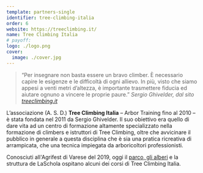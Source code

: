 ```yaml
---
template: partners-single
identifier: tree-climbing-italia
order: 6
website: https://treeclimbing.it/
name: Tree Climbing Italia
# payoff:
logo: ./logo.png
cover:
  image: ./cover.jpg
---
```


<EntryInfo variant="web" label="Visita" value="[treeclimbing.it](https://treeclimbing.it/)"/>
<EntryInfo variant="facebook" label="Pagina facebook" value="[facebook.com/TreeClimbingItalia](https://www.facebook.com/TreeClimbingItalia/)"/>

>“Per insegnare non basta essere un bravo climber. È necessario capire le esigenze e le difficoltà di ogni allievo. In più, visto che siamo appesi a venti metri d’altezza, è importante trasmettere fiducia ed aiutare ognuno a vincere le proprie paure.” _Sergio Ghivelder, dal sito [treeclimbing.it](https://treeclimbing.it/chi-siamo/)_

<Row>
<Col md={7}>

L’associazione (A. S. D.) **Tree Climbing Italia** – Arbor Training fino al 2010 – è stata fondata nel 2011 da Sergio Ghivelder. Il suo obiettivo era quello di dare vita ad un centro di formazione altamente specializzato nella formazione di climbers e istruttori di Tree Climbing, oltre che avvicinare il pubblico in generale a questa disciplina che è sia una pratica ricreativa di arrampicata, che una tecnica impiegata da arboricoltori professionisti.

</Col>
<Col md={5}>
<Alert>

Conosciuti all'Agrifest di Varese del 2019, oggi il [parco, gli alberi](/spaces/parco) e la struttura de LaSchola ospitano alcuni dei corsi di Tree Climbing Italia.

</Alert>
</Col>
</Row>
